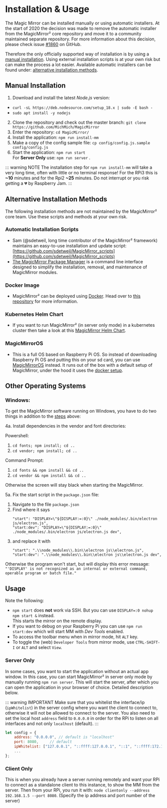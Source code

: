 # Installation & Usage

The Magic Mirror can be installed manually or using automatic installers. At the start of 2020 the decision was made to remove the automatic installer from the MagicMirror² core repository and move it to a community maintained separate repository. For more information about this decision, please check issue [#1860](https://github.com/MichMich/MagicMirror/issues/1860) on GitHub.

Therefore the only officially supported way of installation is by using a [manual installation](#manual-installation). Using external installation scripts is at your own risk but can make the process a lot easier. Available automatic installers can be found under: [alternative installation methods](#alternative-installation-methods).

## Manual Installation

1. Download and install the latest _Node.js_ version:

- `curl -sL https://deb.nodesource.com/setup_18.x | sudo -E bash -`
- `sudo apt install -y nodejs`

2. Clone the repository and check out the master branch: `git clone https://github.com/MichMich/MagicMirror`
3. Enter the repository: `cd MagicMirror/`
4. Install the application: `npm run install-mm`
5. Make a copy of the config sample file: `cp config/config.js.sample config/config.js`
6. Start the application: `npm run start` \
   For **Server Only** use: `npm run server` .

::: warning NOTE
The installation step for `npm run install-mm` will take a very long time, often with little or no terminal response! For the RPi3 this is **~10** minutes and for the Rpi2 **~25** minutes. Do not interrupt or you risk getting a :broken_heart: by Raspberry Jam.
:::

## Alternative Installation Methods

The following installation methods are not maintained by the MagicMirror² core team. Use these scripts and methods at your own risk.

### Automatic Installation Scripts

- Sam (@sdetweil, long time contributor of the MagicMirror² framework) maintains an easy-to-use installation and update script: [https://github.com/sdetweil/MagicMirror_scripts](https://github.com/sdetweil/MagicMirror_scripts)
- [The MagicMirror Package Manager](https://github.com/Bee-Mar/mmpm) is a command line interface designed to simplify the installation, removal, and maintenance of MagicMirror modules.

### Docker Image

- MagicMirror² can be deployed using [Docker](https://docker.com). Head over to [this repository](https://gitlab.com/khassel/magicmirror) for more information.

### Kubernetes Helm Chart

- If you want to run MagicMirror² (in server only mode) in a kubernetes cluster then take a look at this [MagicMirror Helm Chart](https://gitlab.com/khassel/magicmirror-helm).

### MagicMirrorOS

- This is a full OS based on Raspberry Pi OS. So instead of downloading Raspberry Pi OS and putting this on your sd card, you can use [MagicMirrorOS](https://github.com/guysoft/MagicMirrorOS) instead. It runs out of the box with a default setup of MagicMirror, under the hood it uses the [docker setup](https://gitlab.com/khassel/magicmirror).

## Other Operating Systems

### Windows:

To get the MagicMirror software running on Windows, you have to do two things in addition to the [steps](#manual-installation) above:

4a. Install dependencies in the vendor and font directories:

Powershell:

1. `cd fonts; npm install; cd ..`
2. `cd vendor; npm install; cd ..`

Command Prompt:

1. `cd fonts && npm install && cd ..`
2. `cd vendor && npm install && cd ..`

Otherwise the screen will stay black when starting the MagicMirror.

5a. Fix the start script in the `package.json` file:

1. Navigate to the file `package.json`
2. Find where it says
   ```
   "start": "DISPLAY=\"${DISPLAY:=:0}\" ./node_modules/.bin/electron js/electron.js",
   "start:dev": "DISPLAY=\"${DISPLAY:=:0}\" ./node_modules/.bin/electron js/electron.js dev",
   ```
3. and replace it with
   ```
   "start": ".\\node_modules\\.bin\\electron js\\electron.js",
   "start:dev": ".\\node_modules\\.bin\\electron js\\electron.js dev",
   ```

Otherwise the program won't start, but will display this error message:
`"'DISPLAY' is not recognized as an internal or external command, operable program or batch file."`

## Usage

Note the following:

- `npm start` does **not** work via SSH. But you can use `DISPLAY=:0 nohup npm start &` instead. \
  This starts the mirror on the remote display.
- If you want to debug on your Raspberry Pi you can use `npm run start:dev` which will start MM with _Dev Tools_ enabled.
- To access the toolbar menu when in mirror mode, hit `ALT` key.
- To toggle the (web) `Developer Tools` from mirror mode, use `CTRL-SHIFT-I` or `ALT` and select `View`.

### Server Only

In some cases, you want to start the application without an actual app window. In this case, you can start MagicMirror² in server only mode by manually running `npm run server`. This will start the server, after which you can open the application in your browser of choice. Detailed description below.

::: warning IMPORTANT
Make sure that you whitelist the interface/ip (`ipWhitelist`) in the server config where you want the client to connect to, otherwise it will not be allowed to connect to the server. You also need to set the local host `address` field to `0.0.0.0` in order for the RPi to listen on all interfaces and not only `localhost` (default).
:::

```javascript
let config = {
	address: "0.0.0.0",	// default is "localhost"
	port: 8080,		// default
	ipWhitelist: ["127.0.0.1", "::ffff:127.0.0.1", "::1", "::ffff:172.17.0.1"], // default -- need to add your IP here
	...
};
```

### Client Only

This is when you already have a server running remotely and want your RPi to connect as a standalone client to this instance, to show the MM from the server. Then from your RPi, you run it with: `node clientonly --address 192.168.1.5 --port 8080`. (Specify the ip address and port number of the server)
